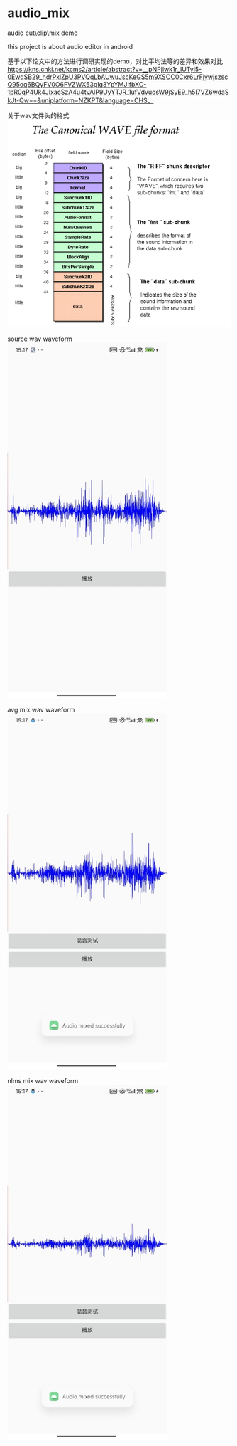 # audio_mix
audio cut\clip\mix demo

this project is about audio editor in android

基于以下论文中的方法进行调研实现的demo，对比平均法等的差异和效果对比
https://kns.cnki.net/kcms2/article/abstract?v=__pNPjlwk1r_lUTyl5-0EwqSB29_hdrPxiZpU3PVQqLbAUwuJscKeGS5m9XSOC0Cxr6LrFjywjszscQ95oq6BQyFV0O6FVZWX53gIq3YpYMJIfbXO-1pR0qP4Uk4JIxacSzA4u4tvAlP9UyYTJR_1ufVdvuosW9jSyE9_h5I7VZ6wdaSkJt-Qw==&uniplatform=NZKPT&language=CHS、

关于wav文件头的格式
![wav_header](snap/wav_hearder.png)

source wav waveform
![source](snap/source.jpg)

avg mix wav waveform
![avg_mix](snap/nlms_mix.jpg)

nlms mix wav waveform
![avg_mix](snap/avg_mix.jpg)
